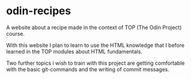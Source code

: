 # odin-recipes
A website about a recipe made in the context of TOP (The Odin Project) course.

With this website I plan to learn to use  the HTML knowledge that I before learned in the TOP modules about HTML fundamentals. 

Two further topics i wish to train with this project are getting comfortable with the basic git-commands and the writing of commit messages.